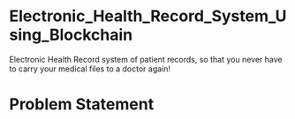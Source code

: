 # Electronic_Health_Record_System_Using_Blockchain
Electronic Health Record system of patient records, so that you never have to carry your medical files to a doctor again!
# Problem Statement
